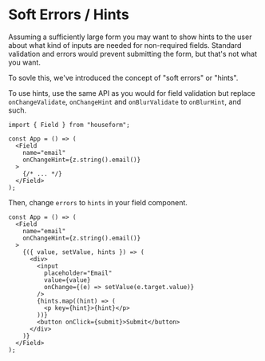 # Soft Errors / Hints

Assuming a sufficiently large form you may want to show hints to the user about what kind of inputs are needed for non-required fields.
Standard validation and errors would prevent submitting the form, but that's not what you want.

To sovle this, we've introduced the concept of "soft errors" or "hints".

To use hints, use the same API as you would for field validation but replace `onChangeValidate`, `onChangeHint` and `onBlurValidate` to `onBlurHint`, and such.
```tsx
import { Field } from "houseform";

const App = () => (
  <Field
    name="email"
    onChangeHint={z.string().email()}
  >
    {/* ... */}
  </Field>
);
```

Then, change `errors` to `hints` in your field component.

```tsx
const App = () => (
  <Field
    name="email"
    onChangeHint={z.string().email()}
  >
    {({ value, setValue, hints }) => (
      <div>
        <input
          placeholder="Email"
          value={value}
          onChange={(e) => setValue(e.target.value)}
        />
        {hints.map((hint) => (
          <p key={hint}>{hint}</p>
        ))}
        <button onClick={submit}>Submit</button>
      </div>
    )}
  </Field>
);
```
